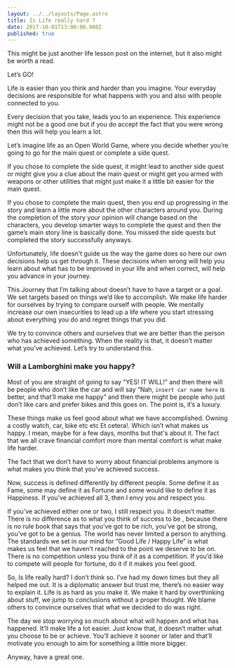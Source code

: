 ```yaml
---
layout: ../../layouts/Page.astro
title: Is Life really hard ?
date: 2017-10-01T13:00:00.000Z
published: true
---
```


This might be just another life lesson post on the internet, but it also might be worth a read.

Let’s GO!

Life is easier than you think and harder than you imagine. Your everyday decisions are responsible for what happens with you and also with people connected to you.

Every decision that you take, leads you to an experience. This experience might not be a good one but if you do accept the fact that you were wrong then this will help you learn a lot.

Let’s imagine life as an Open World Game, where you decide whether you’re going to go for the main quest or complete a side quest.

If you chose to complete the side quest, it might lead to another side quest or might give you a clue about the main quest or might get you armed with weapons or other utilities that might just make it a little bit easier for the main quest.

If you chose to complete the main quest, then you end up progressing in the story and learn a little more about the other characters around you. During the completion of the story your opinion will change based on the characters, you develop smarter ways to complete the quest and then the game’s main story line is basically done. You missed the side quests but completed the story successfully anyways.

Unfortunately, life doesn’t guide us the way the game does so here our own decisions help us get through it. These decisions when wrong will help you learn about what has to be improved in your life and when correct, will help you advance in your journey.

This Journey that I’m talking about doesn’t have to have a target or a goal. We set targets based on things we’d like to accomplish. We make life harder for ourselves by trying to compare ourself with people. We mentally increase our own insecurities to lead up a life where you start stressing about everything you do and regret things that you did.

We try to convince others and ourselves that we are better than the person who has achieved something. When the reality is that, it doesn’t matter what you’ve achieved. Let’s try to understand this.

### Will a Lamborghini make you happy?

Most of you are straight of going to say “YES! IT WILL!” and then there will be people who don’t like the car and will say “Nah, `insert car name here` is better, and that’ll make me happy” and then there might be people who just don’t like cars and prefer bikes and this goes on. The point is, it’s a luxury.

These things make us feel good about what we have accomplished. Owning a costly watch, car, bike etc etc Et cetera!. Which isn’t what makes us happy. I mean, maybe for a few days, months but that's about it. The fact that we all crave financial comfort more than mental comfort is what make life harder.

The fact that we don’t have to worry about financial problems anymore is what makes you think that you’ve achieved success.

Now, success is defined differently by different people. Some define it as Fame, some may define it as Fortune and some would like to define it as Happiness. If you’ve achieved all 3, then I envy you and respect you.

If you’ve achieved either one or two, I still respect you. It doesn’t matter.
There is no difference as to what you think of success to be , because there is no rule book that says that you’ve got to be rich, you’ve got be strong, you’ve got to be a genius. The world has never limited a person to anything. The standards we set in our mind for “Good Life / Happy Life” is what makes us feel that we haven’t reached to the point we deserve to be on. There is no competition unless you think of it as a competition. If you’d like to compete will people for fortune, do it if it makes you feel good.

So, Is life really hard? I don’t think so. I’ve had my down times but they all helped me out. It is a diplomatic answer but trust me, there’s no easier way to explain it. Life is as hard as you make it.
We make it hard by overthinking about stuff, we jump to conclusions without a proper thought. We blame others to convince ourselves that what we decided to do was right.

The day we stop worrying so much about what will happen and what has happened. It’ll make life a lot easier. Just know that, it doesn’t matter what you choose to be or achieve. You’ll achieve it sooner or later and that’ll motivate you enough to aim for something a little more bigger.

Anyway, have a great one.
